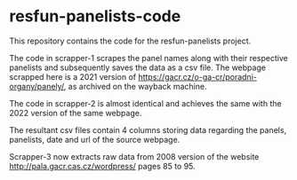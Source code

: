 # resfun-panelists-code
This repository contains the code for the resfun-panelists project.

The code in scrapper-1 scrapes the panel names along with their respective panelists and subsequently saves the data as a csv file. The webpage scrapped here is a 2021 version of https://gacr.cz/o-ga-cr/poradni-organy/panely/, as archived on the wayback machine.

The code in scrapper-2 is almost identical and achieves the same with the 2022 version of the same webpage.
 
The resultant csv files contain 4 columns storing data regarding the panels, panelists, date and url of the source webpage.

Scrapper-3 now extracts raw data from 2008 version of the website http://pala.gacr.cas.cz/wordpress/ pages 85 to 95.

